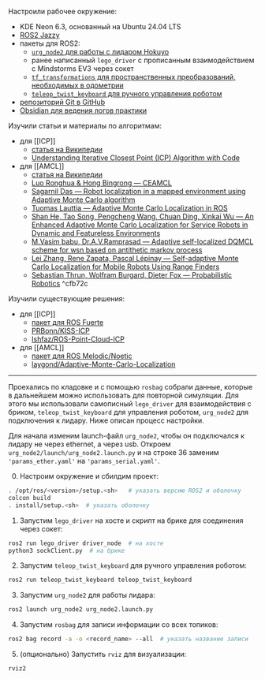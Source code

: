 Настроили рабочее окружение:
- KDE Neon 6.3, основанный на Ubuntu 24.04 LTS
- [ROS2 Jazzy](https://docs.ros.org/en/jazzy/Installation/Ubuntu-Install-Debs.html) 
- пакеты для ROS2:
	- [`urg_node2` для работы с лидаром Hokuyo](https://github.com/Hokuyo-aut/urg_node2)
	- ранее написанный `lego_driver` с прописанным взаимодействием с Mindstorms EV3 через сокет
	- [`tf_transformations` для пространственных преобразований, необходимых в одометрии](https://index.ros.org/p/tf_transformations/)
	- [`teleop_twist_keyboard` для ручного управления роботом](https://wiki.ros.or)
- [репозиторий Git в GitHub](https://github.com/snowlue/ITMO-Practice2)
- [Obsidian для ведения логов практики](https://obsidian.md/)

Изучили статьи и материалы по алгоритмам:
- для [[ICP]]
	- [статья на Википедии](https://ru.wikipedia.org/wiki/Итеративный_алгоритм_ближайших_точек)
	- [Understanding Iterative Closest Point (ICP) Algorithm with Code](https://learnopencv.com/iterative-closest-point-icp-explained/)
- для [[AMCL]]
	- [статья на Википедии](https://en.wikipedia.org/wiki/Monte_Carlo_localization)
	- [Luo Ronghua & Hong Bingrong — CEAMCL](https://arxiv.org/pdf/cs/0411021)
	- [Sagarnil Das — Robot localization in a mapped environment using Adaptive Monte Carlo algorithm](https://www.overleaf.com/articles/robot-localization-in-a-mapped-environment-using-adaptive-monte-carlo-algorithm/dxyhwhsyjfbt.pdf)
	- [Tuomas Lauttia — Adaptive Monte Carlo Localization in ROS](https://trepo.tuni.fi/bitstream/handle/10024/134867/TuomasLauttia.pdf)
	- [Shan He, Tao Song, Pengcheng Wang, Chuan Ding, Xinkai Wu — An Enhanced Adaptive Monte Carlo Localization for Service Robots in Dynamic and Featureless Environments](https://link.springer.com/content/pdf/10.1007/s10846-023-01858-7.pdf)
	- [M.Vasim babu, Dr.A.V.Ramprasad — Adaptive self-localized DQMCL scheme for wsn based on antithetic markov process](https://enggjournals.com/ijet/docs/IJET14-06-02-053.pdf)
	- [Lei Zhang, Rene Zapata, Pascal Lépinay — Self-adaptive Monte Carlo Localization for Mobile Robots Using Range Finders](https://hal-lirmm.ccsd.cnrs.fr/lirmm-00806955/document)
	- [Sebastian Thrun, Wolfram Burgard, Dieter Fox — Probabilistic Robotics](https://docs.ufpr.br/~danielsantos/ProbabilisticRobotics.pdf) ^cfb72c

Изучили существующие решения:
- для [[ICP]]
	- [пакет для ROS Fuerte](https://wiki.ros.org/icp)
	- [PRBonn/KISS-ICP](https://github.com/PRBonn/kiss-icp)
	- [Ishfaz/ROS-Point-Cloud-ICP](https://github.com/Ishfaz/ROS-Point-Cloud-ICP)
- для [[AMCL]]
	- [пакет для ROS Melodic/Noetic](https://wiki.ros.org/amcl)
	- [laygond/Adaptive-Monte-Carlo-Localization](https://github.com/laygond/Adaptive-Monte-Carlo-Localization)
---
Проехались по кладовке и с помощью `rosbag` собрали данные, которые в дальнейшем можно использовать для повторной симуляции. Для этого мы использовали самописный `lego_driver` для взаимодействия с бриком, `teleop_twist_keyboard` для управления роботом, `urg_node2` для подключения к лидару. Ниже описан процесс настройки.

Для начала изменим launch-файл `urg_node2`, чтобы он подключался к лидару не через ethernet, а через usb. Откроем `urg_node2/launch/urg_node2.launch.py` и на строке 36 заменим `'params_ether.yaml'` на `'params_serial.yaml'`.

0. Настроим окружение и сбилдим проект:
```bash
. /opt/ros/<version>/setup.<sh>   # указать версию ROS2 и оболочку
colcon build
. install/setup.<sh>  # указать оболочку
```
1. Запустим `lego_driver` на хосте и скрипт на брике для соединения через сокет:
```bash
ros2 run lego_driver driver_node  # на хосте
python3 sockClient.py  # на брике
```
2. Запустим `teleop_twist_keyboard` для ручного управления роботом:
```bash
ros2 run teleop_twist_keyboard teleop_twist_keyboard
```
3. Запустим `urg_node2` для работы лидара:
```bash
ros2 launch urg_node2 urg_node2.launch.py
```
4. Запустим `rosbag` для записи информации со всех топиков:
```bash
ros2 bag record -a -o <record_name> --all  # указать название записи
```
5. (опционально) Запустить `rviz` для визуализации:
```bash
rviz2
```
